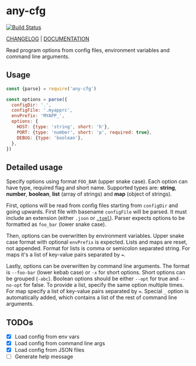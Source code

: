 # any-cfg

[![Build Status](https://travis-ci.org/phaux/node-any-cfg.svg?branch=master)](https://travis-ci.org/phaux/node-any-cfg)

[CHANGELOG](CHANGELOG.md) |
[DOCUMENTATION](https://phaux.github.io/node-any-cfg/modules/_index_.html#parse)

Read program options from config files, environment variables and command line arguments.

## Usage

```js
const {parse} = require('any-cfg')

const options = parse({
  configDir: '.',
  configFile: '.myapprc',
  envPrefix: 'MYAPP_',
  options: {
    HOST: {type: 'string', short: 'h'},
    PORT: {type: 'number', short: 'p', required: true},
    DEBUG: {type: 'boolean'},
  },
})
```

## Detailed usage

Specify options using format `FOO_BAR` (upper snake case).
Each option can have type, required flag and short name.
Supported types are: **string**, **number**, **boolean**,
**list** (array of strings) and **map** (object of strings).

First, options will be read from config files starting from `configDir` and going upwards.
First file with basename `configFile` will be parsed.
It must include an extension (either `.json` or [`.toml`](https://github.com/toml-lang/toml)).
Parser expects options to be formatted as `foo_bar` (lower snake case).

Then, options can be overwritten by environment variables.
Upper snake case format with optional `envPrefix` is expected.
Lists and maps are reset, not appended.
Format for lists is comma or semicolon separated string.
For maps it's a list of key-value pairs separated by `=`.

Lastly, options can be overwritten by command line arguments.
The format is `--foo-bar` (lower kebab case) or `-x` for short options.
Short options can be grouped (`-abc`).
Boolean options should be either `--opt` for true and `--no-opt` for false.
To provide a list, specify the same option multiple times.
For map specify a list of key-value pairs separated by `=`.
Special `_` option is automatically added, which contains a list of the rest of command line arguments.

## TODOs

- [x] Load config from env vars
- [x] Load config from command line args
- [x] Load config from JSON files
- [ ] Generate help message
